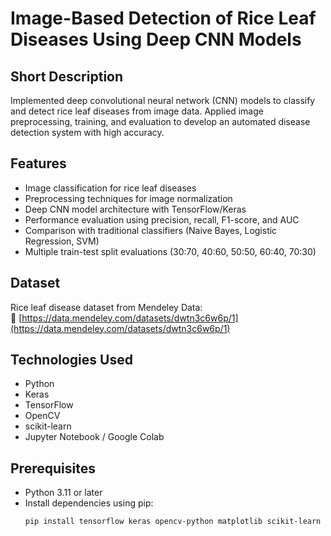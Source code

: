 # Image-Based Detection of Rice Leaf Diseases Using Deep CNN Models

## Short Description
Implemented deep convolutional neural network (CNN) models to classify and detect rice leaf diseases from image data. Applied image preprocessing, training, and evaluation to develop an automated disease detection system with high accuracy.

## Features
- Image classification for rice leaf diseases  
- Preprocessing techniques for image normalization  
- Deep CNN model architecture with TensorFlow/Keras  
- Performance evaluation using precision, recall, F1-score, and AUC  
- Comparison with traditional classifiers (Naive Bayes, Logistic Regression, SVM)  
- Multiple train-test split evaluations (30:70, 40:60, 50:50, 60:40, 70:30)

## Dataset
Rice leaf disease dataset from Mendeley Data:  
🔗 [https://data.mendeley.com/datasets/dwtn3c6w6p/1](https://data.mendeley.com/datasets/dwtn3c6w6p/1)

## Technologies Used
- Python  
- Keras  
- TensorFlow  
- OpenCV  
- scikit-learn  
- Jupyter Notebook / Google Colab  

## Prerequisites
- Python 3.11 or later  
- Install dependencies using pip:
  ```bash
  pip install tensorflow keras opencv-python matplotlib scikit-learn numpy pandas
